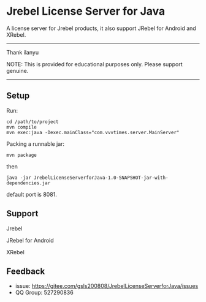 # Jrebel License Server for Java

A license server for Jrebel products, it also support JRebel for Android and XRebel.

***
Thank ilanyu

NOTE: This is provided for educational purposes only. Please support genuine.
***
## Setup
Run:
```
cd /path/to/project
mvn compile 
mvn exec:java -Dexec.mainClass="com.vvvtimes.server.MainServer" 
```
Packing a runnable jar:
```
mvn package
```
then
```
java -jar JrebelLicenseServerforJava-1.0-SNAPSHOT-jar-with-dependencies.jar
```
default port is 8081.

## Support

Jrebel

JRebel for Android

XRebel

## Feedback

+ issue: https://gitee.com/gsls200808/JrebelLicenseServerforJava/issues
+ QQ Group: 527290836
